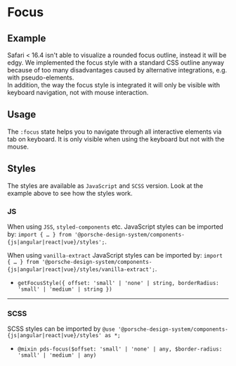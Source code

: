 # Focus

<TableOfContents></TableOfContents>

## Example

<Notification heading="Important note" heading-tag="h3" state="warning">
 Safari < 16.4 isn't able to visualize a rounded focus outline, instead it will be edgy. 
We implemented the focus style with a standard CSS outline anyway because of too many disadvantages caused by alternative integrations, e.g. with pseudo-elements. 
<br>
In addition, the way the focus style is integrated it will only be visible with keyboard navigation, not with mouse interaction.
</Notification>

<Playground :frameworkMarkup="codeExample" :externalStackBlitzDependencies="['styled-components']">
  <ExampleStylesFocus />
</Playground>

## Usage

The `:focus` state helps you to navigate through all interactive elements via tab on keyboard. It is only visible when
using the keyboard but not with the mouse.

## Styles

The styles are available as `JavaScript` and `SCSS` version. Look at the example above to see how the styles work.

### JS

When using `JSS`, `styled-components` etc. JavaScript styles can be imported by:
`import { … } from '@porsche-design-system/components-{js|angular|react|vue}/styles';`.

When using `vanilla-extract` JavaScript styles can be imported by:
`import { … } from '@porsche-design-system/components-{js|angular|react|vue}/styles/vanilla-extract';`.

- `getFocusStyle({ offset: 'small' | 'none' | string, borderRadius: 'small' | 'medium' | string })`

---

### SCSS

SCSS styles can be imported by `@use '@porsche-design-system/components-{js|angular|react|vue}/styles' as *;`

- `@mixin pds-focus($offset: 'small' | 'none' | any, $border-radius: 'small' | 'medium' | any)`

<script lang="ts">
import Vue from 'vue';
import Component from 'vue-class-component';
import { getStylesFocusCodeSamples } from '@porsche-design-system/shared';
import { adjustSelectedFramework } from '@/utils';
import ExampleStylesFocus from '@/pages/patterns/styles/example-focus.vue';

@Component({
  components: {
    ExampleStylesFocus
  },
})
export default class Code extends Vue {
  codeExample = getStylesFocusCodeSamples();

  public mounted(): void {
    adjustSelectedFramework(this.codeExample);
  }
}
</script>
